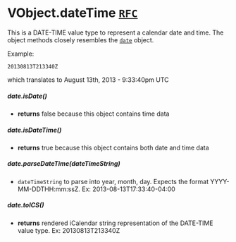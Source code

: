 # VObject.dateTime [`RFC`](http://tools.ietf.org/html/rfc5545#section-3.3.5)

This is a DATE-TIME value type to represent a calendar date and time. The object methods closely resembles the [`date`](./date.md) object.

Example:

```
20130813T213340Z
```

which translates to August 13th, 2013 - 9:33:40pm UTC

##### date.isDate()

- **returns** false because this object contains time data

##### date.isDateTime()

- **returns** true because this object contains both date and time data

##### date.parseDateTime(dateTimeString)

- `dateTimeString` to parse into year, month, day. Expects the format YYYY-MM-DDTHH:mm:ssZ. Ex: 2013-08-13T17:33:40-04:00

##### date.toICS()

- **returns** rendered iCalendar string representation of the DATE-TIME value type. Ex: 20130813T213340Z
